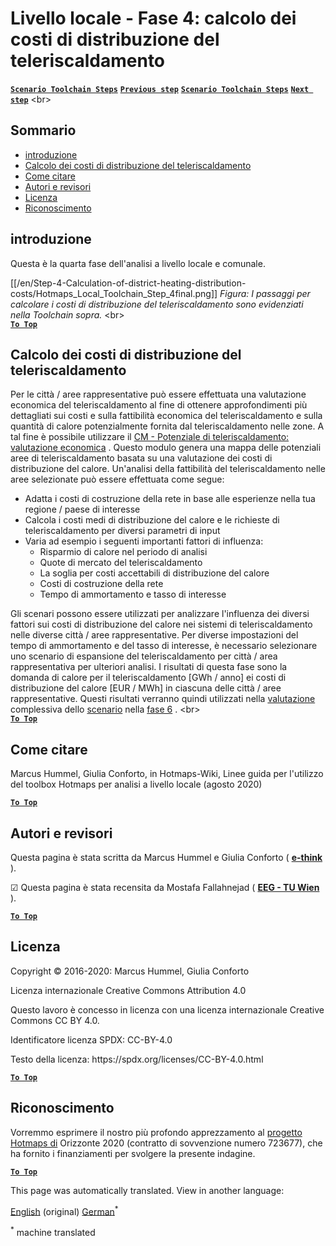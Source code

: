 <h1> <a class="anchor" id="local-level---step-4--calculation-of-district-heating-distribution-costs" href="#local-level---step-4--calculation-of-district-heating-distribution-costs"><i class="fa fa-link"></i></a> Livello locale - Fase 4: calcolo dei costi di distribuzione del teleriscaldamento </h1><p> <a href="guide-local-and-municipal-levels#the-hotmaps-scenario-toolchain-different-steps"><strong><code>Scenario Toolchain Steps</code></strong></a> <a href="step-3-calculation-of-costs-of-decentral-heat-supply"><strong><code>Previous step</code></strong></a> <a href="guide-local-and-municipal-levels#the-hotmaps-scenario-toolchain-different-steps"><strong><code>Scenario Toolchain Steps</code></strong></a> <a href="step-5-calculation-of-costs-of-heat-supply-to-district-heating"><strong><code>Next step</code></strong></a> &lt;br&gt; </p><h2> <a class="anchor" id="table-of-contents" href="#table-of-contents"><i class="fa fa-link"></i></a> Sommario </h2><ul><li> <a href="#introduction">introduzione</a> </li><li> <a href="#calculation-of-district-heating-distribution-costs">Calcolo dei costi di distribuzione del teleriscaldamento</a> </li><li> <a href="#how-to-cite">Come citare</a> </li><li> <a href="#authors-and-reviewers">Autori e revisori</a> </li><li> <a href="#license">Licenza</a> </li><li> <a href="#acknowledgement">Riconoscimento</a> </li></ul><h2> <a class="anchor" id="introduction" href="#introduction"><i class="fa fa-link"></i></a> introduzione </h2><p> Questa è la quarta fase dell&#39;analisi a livello locale e comunale. </p><p> [[/en/Step-4-Calculation-of-district-heating-distribution-costs/Hotmaps_Local_Toolchain_Step_4final.png]] <em>Figura: I passaggi per calcolare i costi di distribuzione del teleriscaldamento sono evidenziati nella Toolchain sopra.</em> &lt;br&gt; <br/><ins> <code><strong><a href="#table-of-contents">To Top</a></strong></code> </ins> </p><h2> <a class="anchor" id="calculation-of-district-heating-distribution-costs" href="#calculation-of-district-heating-distribution-costs"><i class="fa fa-link"></i></a> Calcolo dei costi di distribuzione del teleriscaldamento </h2><p> Per le città / aree rappresentative può essere effettuata una valutazione economica del teleriscaldamento al fine di ottenere approfondimenti più dettagliati sui costi e sulla fattibilità economica del teleriscaldamento e sulla quantità di calore potenzialmente fornita dal teleriscaldamento nelle zone. A tal fine è possibile utilizzare il <a href="https://wiki.hotmaps.eu/en/CM-District-heating-potential-economic-assessment">CM - Potenziale di teleriscaldamento: valutazione economica</a> . Questo modulo genera una mappa delle potenziali aree di teleriscaldamento basata su una valutazione dei costi di distribuzione del calore. Un&#39;analisi della fattibilità del teleriscaldamento nelle aree selezionate può essere effettuata come segue: </p><ul><li> Adatta i costi di costruzione della rete in base alle esperienze nella tua regione / paese di interesse </li><li> Calcola i costi medi di distribuzione del calore e le richieste di teleriscaldamento per diversi parametri di input </li><li> Varia ad esempio i seguenti importanti fattori di influenza: <ul><li> Risparmio di calore nel periodo di analisi </li><li> Quote di mercato del teleriscaldamento </li><li> La soglia per costi accettabili di distribuzione del calore </li><li> Costi di costruzione della rete </li><li> Tempo di ammortamento e tasso di interesse </li></ul></li></ul><p> Gli scenari possono essere utilizzati per analizzare l&#39;influenza dei diversi fattori sui costi di distribuzione del calore nei sistemi di teleriscaldamento nelle diverse città / aree rappresentative. Per diverse impostazioni del tempo di ammortamento e del tasso di interesse, è necessario selezionare uno scenario di espansione del teleriscaldamento per città / area rappresentativa per ulteriori analisi. I risultati di questa fase sono la domanda di calore per il teleriscaldamento [GWh / anno] ei costi di distribuzione del calore [EUR / MWh] in ciascuna delle città / aree rappresentative. Questi risultati verranno quindi utilizzati nella <a href="https://wiki.hotmaps.eu/en/CM-Scenario-assessment">valutazione</a> complessiva dello <a href="https://wiki.hotmaps.eu/en/CM-Scenario-assessment">scenario</a> nella <a href="https://wiki.hotmaps.eu/en/Step-6-Assessment-of-scenarios-for-entire-heat-demand-and-supply-for-the-selected-area">fase 6</a> . &lt;br&gt; <br/><ins> <code><strong><a href="#table-of-contents">To Top</a></strong></code> </ins> </p><h2> <a class="anchor" id="how-to-cite" href="#how-to-cite"><i class="fa fa-link"></i></a> Come citare </h2><p> Marcus Hummel, Giulia Conforto, in Hotmaps-Wiki, Linee guida per l&#39;utilizzo del toolbox Hotmaps per analisi a livello locale (agosto 2020) </p><p><ins> <code><strong><a href="#table-of-contents">To Top</a></strong></code> </ins> </p><h2> <a class="anchor" id="authors-and-reviewers" href="#authors-and-reviewers"><i class="fa fa-link"></i></a> Autori e revisori </h2><p> Questa pagina è stata scritta da Marcus Hummel e Giulia Conforto ( <strong><a href="https://e-think.ac.at">e-think</a></strong> ). </p><p> ☑ Questa pagina è stata recensita da Mostafa Fallahnejad ( <strong><a href="https://eeg.tuwien.ac.at/">EEG - TU Wien</a></strong> ). </p><p> <a href="#table-of-contents"><strong><code>To Top</code></strong></a> </p> <h2> <a class="anchor" id="license" href="#license"><i class="fa fa-link"></i></a> Licenza </h2><p> Copyright © 2016-2020: Marcus Hummel, Giulia Conforto </p><p> Licenza internazionale Creative Commons Attribution 4.0 </p><p> Questo lavoro è concesso in licenza con una licenza internazionale Creative Commons CC BY 4.0. </p><p> Identificatore licenza SPDX: CC-BY-4.0 </p><p> Testo della licenza: https://spdx.org/licenses/CC-BY-4.0.html </p><p> <a href="#table-of-contents"><strong><code>To Top</code></strong></a> </p> <h2> <a class="anchor" id="acknowledgement" href="#acknowledgement"><i class="fa fa-link"></i></a> Riconoscimento </h2><p> Vorremmo esprimere il nostro più profondo apprezzamento al <a href="https://www.hotmaps-project.eu">progetto Hotmaps di</a> Orizzonte 2020 (contratto di sovvenzione numero 723677), che ha fornito i finanziamenti per svolgere la presente indagine. </p><p><ins> <code><strong><a href="#table-of-contents">To Top</a></strong></code> </ins> </p>
<!--- THIS IS A SUPER UNIQUE IDENTIFIER -->

This page was automatically translated. View in another language:

[English](../en/Step-4-Calculation-of-district-heating-distribution-costs) (original) [German](../de/Step-4-Calculation-of-district-heating-distribution-costs)<sup>\*</sup>  

<sup>\*</sup> machine translated
